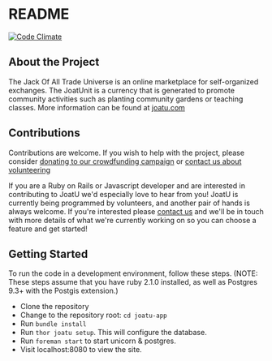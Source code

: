 README
======

[![Code Climate](https://codeclimate.com/github/joatuapp/joatu-app.png)](https://codeclimate.com/github/joatuapp/joatu-app)

About the Project
-----------------
The Jack Of All Trade Universe is an online marketplace for self-organized exchanges. The JoatUnit is a currency that is generated to promote community activities such as planting community gardens or teaching classes. More information can be found at [joatu.com](http://www.joatu.com)

Contributions
-------------
Contributions are welcome. If you wish to help with the project, please consider [donating to our crowdfunding campaign](http://love.joatu.com) or [contact us about volunteering](http://joatu.com/alpha/volunteer/)

If you are a Ruby on Rails or Javascript developer and are interested in contributing to JoatU we'd especially love to hear from you! JoatU is currently being programmed by volunteers, and another pair of hands is always welcome. If you're interested please [contact us](http://joatu.com/alpha/volunteer/) and we'll be in touch with more details of what we're currently working on so you can choose a feature and get started!

Getting Started
--------------
To run the code in a development environment, follow these steps. (NOTE: These steps assume that you have ruby 2.1.0 installed, as well as Postgres 9.3+ with the Postgis extension.)
* Clone the repository 
* Change to the repository root: `cd joatu-app`
* Run `bundle install`
* Run `thor joatu setup`. This will configure the database.
* Run `foreman start` to start unicorn & postgres.   
* Visit localhost:8080 to view the site.
